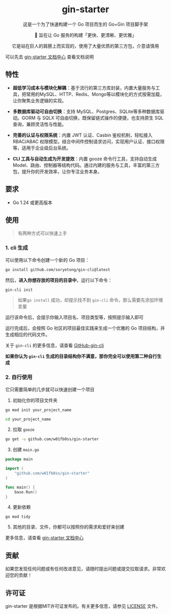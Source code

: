 <h1 align="center">gin-starter</h1>

<p align="center"> 这是一个为了快速构建一个 Go 项目而生的 Go+Gin 项目脚手架</p>

<p align="center"> 🧠 旨在让 Go 服务的构建「更快、更清晰、更优雅」</p>

<p align="center"> 它是站在巨人的肩膀上而实现的，使用了大量优质的第三方包，介意请慎用</p>

可以先去 [gin-starter 文档中心](https://github.com/w01fb0ss/gin-starter) 查看文档说明

## 特性
* **超低学习成本与模块化解耦**：基于流行的第三方库封装，内置大量服务与工具，把常用的MySQL、HTTP、Redis、Mongo等以模块化的方式按需加载，让你聚焦业务逻辑的实现。


* **多数据库驱动可自由切换**：支持 MySQL、Postgres、SQLite等多种数据库驱动。GORM 与 SQLX 可自由切换，既保留链式操作的便捷，也支持原生 SQL 查询，兼顾灵活性与性能。


* **完善的认证与权限系统**：内置 JWT 认证、Casbin 鉴权机制，轻松接入 RBAC/ABAC 权限模型。结合中间件控制请求访问，实现用户认证、接口权限等，适用于企业级后台系统。


* **CLI 工具与自动生成为开发提效**：内置 gooze 命令行工具，支持自动生成Model、路由、控制器等结构代码。通过内建的服务与工具，丰富的第三方包，提升你的开发效率，让你专注业务本身。

## 要求

- Go 1.24 或更高版本

## 使用

> 有两种方式可以快速上手

###  1. cli 生成

可以使用以下命令创建一个新的 Go 项目：

```bash
go install github.com/soryetong/gin-cli@latest
```

然后，**进入你想存放的项目的目录中**，运行以下命令：

```bash
gin-cli init
```

> 如果`go install` 成功，却提示找不到 `gin-cli` 命令，那么需要先添加环境变量

运行该命令后，会提示你输入项目名、项目类型等，按照提示输入即可



运行完成后，会按照 Go 社区的项目最佳实践来生成一个优雅的 Go 项目结构，并生成相应的代码文件。


关于 `gin-cli` 的更多信息，请查看 [GitHub-gin-cli](https://github.com/soryetong/gin-cli)

**如果你认为 `gin-cli` 生成的目录结构你不满意，那你完全可以使用第二种自行生成**
<br>

### 2. 自行使用

它只需要简单的几步就可以快速创建一个项目

1. 初始化你的项目文件夹

```bash
go mod init your_project_name

cd your_project_name
```
2. 拉取 `gooze`

```bash
go get -u github.com/w01fb0ss/gin-starter
```

3. 创建 `main.go`

```go
package main

import (
	"github.com/w01fb0ss/gin-starter"
)

func main() {
	base.Run()
}
```

4. 更新依赖

```[sh] bash
go mod tidy
```

5. 其他的目录、文件，你都可以按照你的需求和爱好来创建

更多信息，请查看 [gin-starter 文档中心](https://github.com/w01fb0ss/gin-starter)

## 贡献

如果您发现任何问题或有任何改进意见，请随时提出问题或提交拉取请求。非常欢迎您的贡献！

## 许可证

gin-starter 是根据MIT许可证发布的。有关更多信息，请参见 [LICENSE](LICENSE) 文件。

<br>